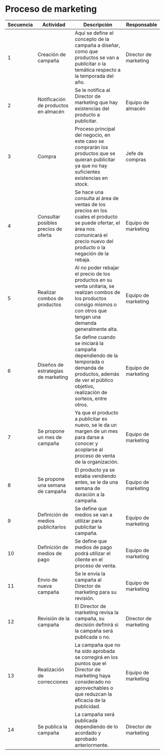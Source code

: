 # Proceso de marketing


| Secuencia | Actividad                                | Descripción                            | Responsable      |
|-----------|------------------------------------------|-----------------------------------------------------------------------|------------------|
| 1         | Creación de campaña | Aquí se define el concepto de la campaña a diseñar, como que productos se van a publicitar o la temática respecto a la temporada del año.| Director de marketing |
| 2         | Notificación de productos en almacén | Se le notifica al Director de marketing que hay existencias del producto a publicitar. | Equipo de almacén |
| 3         | Compra | Proceso principal del negocio, en este caso se comprarán los productos que se quieran publicitar ya que no hay suficientes existencias en stock. | Jefe de compras |
| 4         | Consultar posibles precios de oferta | Se hace una consulta al área de ventas de los precios en los cuales el producto se puede ofertar, el área nos comunicará el precio nuevo del producto o la negación de la rebaja. | Equipo de marketing |
| 5         | Realizar combos de productos | Al no poder rebajar el precio de los productos en su venta unitaria, se realizan combos de los productos consigo mismos o con otros que tengan una demanda generalmente alta.| Equipo de marketing |
| 6         | Diseños de estrategias de marketing | Se define cuando se iniciará la campaña dependiendo de la temporada o demanda de productos, además de ver el público objetivo, realización  de sorteos, entre otros. | Equipo de marketing |
| 7         | Se propone un mes de campaña | Ya que el producto a publicitar es nuevo, se le da un margen de un mes para darse a conocer y acoplarse al proceso de venta de la organización. | Equipo de marketing |
| 8         | Se propone una semana de campaña | El producto ya se estaba vendiendo antes, se le da una semana de duración a la campaña. | Equipo de marketing |
| 9         | Definición de medios publicitarios | Se define que medios se van a utilizar para publicitar la campaña. | Equipo de marketing |
| 10        | Definición de medios de pago | Se define que medios de pago podrá utilizar el cliente en el proceso de venta. | Equipo de marketing |
| 11        | Envio de nueva campaña | Se le envía la campaña al Director de marketing para su revisión. | Equipo de marketing |
| 12        | Revisión de la campaña | El Director de marketing revisa la campaña, su decisión definirá si la campaña será publicada o no. | Director de marketing |
| 13        | Realización de correcciones | La campaña que no ha sido aprobada se corregirá en los puntos que el Director de marketing haya considerado no aprovechables o que reduzcan la eficacia de la publicidad. | Equipo de marketing |
| 14        | Se publica la campaña | La campaña será publicada dependiendo de lo acordado y aprobado anteriormente. | Director de marketing |
